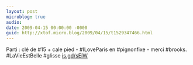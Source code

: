 ```yaml
---
layout: post
microblog: true
audio: 
date: 2009-04-15 00:00:00 -0000
guid: http://xtof.micro.blog/2009/04/15/t1529347466.html
---
```

Parti  : clé de #15 + cale pied  - #ILoveParis en #pignonfixe - merci #brooks. #LaVieEstBelle #glisse [is.gd/sEiW](http://is.gd/sEiW)
